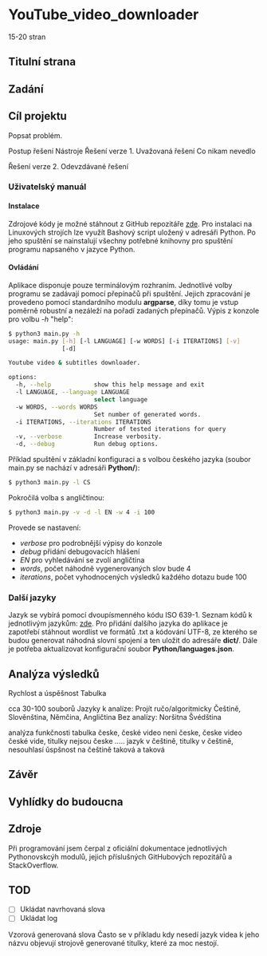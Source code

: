 # YouTube_video_downloader
15-20 stran

## Titulní strana

## Zadání

## Cíl projektu

Popsat problém.

Postup řešení
Nástroje
Řešení verze 1.
Uvažovaná řešení
Co nikam nevedlo

Řešení verze 2.
Odevzdávané řešení
### Uživatelský manuál
#### Instalace
Zdrojové kódy je možné stáhnout z GitHub repozitáře [zde](https://github.com/elPytel/YouTube_video_downloader). Pro instalaci na Linuxových strojích lze využít Bashový script uložený v adresáři Python. Po jeho spuštění se nainstalují všechny potřebné knihovny pro spuštění programu napsaného v jazyce Python.
#### Ovládání
Aplikace disponuje pouze terminálovým rozhraním. Jednotlivé volby programu se zadávají pomocí přepínačů při spuštění. Jejich zpracování je provedeno pomocí standardního modulu **argparse**, díky tomu je vstup poměrně robustní a nezáleží na pořadí zadaných přepínačů. 
Výpis z konzole pro volbu *-h* "help":
```Bash
$ python3 main.py -h
usage: main.py [-h] [-l LANGUAGE] [-w WORDS] [-i ITERATIONS] [-v]
               [-d]

Youtube video & subtitles downloader.

options:
  -h, --help            show this help message and exit
  -l LANGUAGE, --language LANGUAGE
                        select language
  -w WORDS, --words WORDS
                        Set number of generated words.
  -i ITERATIONS, --iterations ITERATIONS
                        Number of tested iterations for query
  -v, --verbose         Increase verbosity.
  -d, --debug           Run debug options.
```

Příklad spuštění v základní konfiguraci a s volbou českého jazyka (soubor main.py se nachází v adresáři **Python/**):
```Bash
$ python3 main.py -l CS
```

Pokročilá volba s angličtinou:
```Bash
$ python3 main.py -v -d -l EN -w 4 -i 100
```
Provede se nastavení: 
- *verbose* pro podrobnější výpisy do konzole
- *debug* přidání debugovacích hlášení
- *EN* pro vyhledávání se zvolí angličtina
- *words*, počet náhodně vygenerovaných slov bude 4
- *iterations*, počet vyhodnocených výsledků každého dotazu bude 100

### Další jazyky
Jazyk se vybírá pomocí dvoupísmenného kódu ISO 639-1. Seznam kódů k jednotlivým jazykům: [zde](https://www.science.co.il/language/Codes.php). Pro přidání dalšího jazyka do aplikace je zapotřebí stáhnout wordlist ve formátů .txt a kódování UTF-8, ze kterého se budou generovat náhodná slovní spojení a ten uložit do adresáře **dict/**. Dále je potřeba aktualizovat konfigurační soubor **Python/languages.json**.

## Analýza výsledků
Rychlost a úspěšnost
Tabulka 

cca 30-100 souborů
Jazyky k analíze:
Projít ručo/algoritmicky
Češtině, Slověnština, Němčina, Angličtina
Bez analízy:
Noršitna Švédština


analýza funkčnosti
tabulka
česke, české video
neni česke, česke video
české vide, titulky nejsou česke .....
jazyk v češtině, titulky v češtině, nesouhlasí
ǔspšnost na češtině taková a taková

## Závěr
## Vyhlídky do budoucna
## Zdroje
Při programování jsem čerpal z oficiální dokumentace jednotlivých Pythonovskcýh modulů, jejich příslušných GitHubových repozitářů a StackOverflow.


## TOD
- [ ] Ukládat navrhovaná slova
- [ ] Ukládat log

Vzorová generovaná slova
Často se v příkladu kdy nesedí jazyk videa k jeho názvu objevují strojově generované titulky, které za moc nestojí.